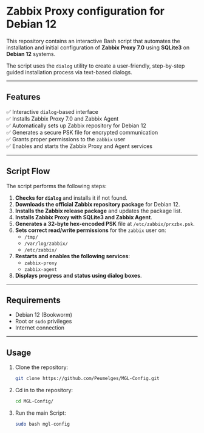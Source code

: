 # Zabbix Proxy configuration for Debian 12

This repository contains an interactive Bash script that automates the installation and initial configuration of **Zabbix Proxy 7.0** using **SQLite3** on **Debian 12** systems.

The script uses the `dialog` utility to create a user-friendly, step-by-step guided installation process via text-based dialogs.

---

## Features

✅ Interactive `dialog`-based interface  
✅ Installs Zabbix Proxy 7.0 and Zabbix Agent  
✅ Automatically sets up Zabbix repository for Debian 12  
✅ Generates a secure PSK file for encrypted communication  
✅ Grants proper permissions to the `zabbix` user  
✅ Enables and starts the Zabbix Proxy and Agent services  

---

## Script Flow

The script performs the following steps:

1. **Checks for `dialog`** and installs it if not found.
2. **Downloads the official Zabbix repository package** for Debian 12.
3. **Installs the Zabbix release package** and updates the package list.
4. **Installs Zabbix Proxy with SQLite3 and Zabbix Agent**.
5. **Generates a 32-byte hex-encoded PSK** file at `/etc/zabbix/prxzbx.psk`.
6. **Sets correct read/write permissions** for the `zabbix` user on:
   - `/tmp/`
   - `/var/log/zabbix/`
   - `/etc/zabbix/`
7. **Restarts and enables the following services**:
   - `zabbix-proxy`
   - `zabbix-agent`
8. **Displays progress and status using dialog boxes**.

---

## Requirements

- Debian 12 (Bookworm)
- Root or `sudo` privileges
- Internet connection

---

## Usage

1. Clone the repository:

   ```bash
   git clone https://github.com/Peumelges/MGL-Config.git
2. Cd in to the repository:
   ```bash
   cd MGL-Config/
3. Run the main Script:
   ```bash
   sudo bash mgl-config


